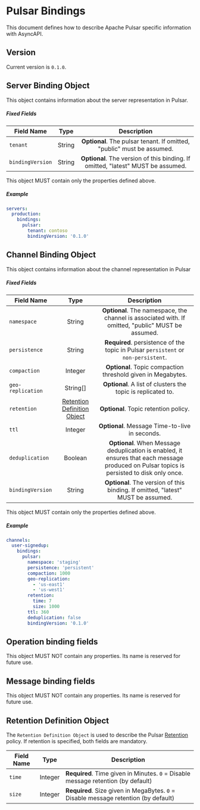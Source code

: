 # Pulsar Bindings
This document defines how to describe Apache Pulsar specific information with AsyncAPI.

<a name="version"></a>

## Version

Current version is `0.1.0`.

<a name="server"></a>
## Server Binding Object

This object contains information about the server representation in Pulsar.

##### Fixed Fields

Field Name | Type | Description |
---|:---:|:---:|
`tenant` | String | **Optional**. The pulsar tenant. If omitted, "public" must be assumed. |
`bindingVersion` | String | **Optional**. The version of this binding. If omitted, "latest" MUST be assumed. |

This object MUST contain only the properties defined above.

##### Example

```yaml
servers:
  production:
    bindings:
      pulsar:
        tenant: contoso
        bindingVersion: '0.1.0'
```

<a name="channel"></a>
## Channel Binding Object
This object contains information about the channel representation in Pulsar

##### Fixed Fields

Field Name | Type | Description |
---|:---:|:---:|
`namespace` | String | **Optional**. The namespace, the channel is associated with. If omitted, "public" MUST be assumed. |
`persistence` | String | **Required**. persistence of the topic in Pulsar `persistent` or `non-persistent`. |
`compaction`| Integer | **Optional**. Topic compaction threshold given in Megabytes. |
`geo-replication` | String[] | **Optional**. A list of clusters the topic is replicated to. |
`retention` | [Retention Definition Object](#retention-definition-object) | **Optional**. Topic retention policy.  |
`ttl` | Integer | **Optional**. Message Time-to-live in seconds. |
`deduplication` | Boolean | **Optional**. When Message deduplication is enabled, it ensures that each message produced on Pulsar topics is persisted to disk only once. |
`bindingVersion` | String | **Optional**. The version of this binding. If omitted, "latest" MUST be assumed. |

This object MUST contain only the properties defined above.

##### Example

```yaml
channels:
  user-signedup:
    bindings:
      pulsar:
        namespace: 'staging'
        persistence: 'persistent'
        compaction: 1000
        geo-replication:
          - 'us-east1'
          - 'us-west1'
        retention:
          time: 7
          size: 1000
        ttl: 360
        deduplication: false
        bindingVersion: '0.1.0'
```

<a name="operation"></a>
## Operation binding fields
This object MUST NOT contain any properties. Its name is reserved for future use.

<a name="message"></a>
## Message binding fields
This object MUST NOT contain any properties. Its name is reserved for future use.

<a name="retention-definition-object"></a>
## Retention Definition Object
The `Retention Definition Object` is used to describe the Pulsar [Retention](https://pulsar.apache.org/docs/cookbooks-retention-expiry/) policy. If retention is specified, both fields are mandatory.

Field Name | Type | Description
---|---|---
`time`|Integer| **Required**. Time given in Minutes. `0` = Disable message retention (by default)|
`size`|Integer| **Required**. Size given in MegaBytes. `0` = Disable message retention (by default)|
